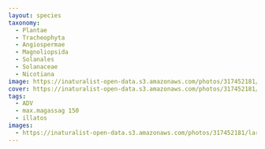```yaml
---
layout: species
taxonomy:
  - Plantae
  - Tracheophyta
  - Angiospermae
  - Magnoliopsida
  - Solanales
  - Solanaceae
  - Nicotiana
image: https://inaturalist-open-data.s3.amazonaws.com/photos/317452181/large.jpeg
cover: https://inaturalist-open-data.s3.amazonaws.com/photos/317452181/large.jpeg
tags:
  - ADV
  - max.magassag 150
  - illatos
images:
  - https://inaturalist-open-data.s3.amazonaws.com/photos/317452181/large.jpeg
---
```


